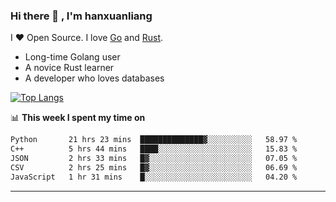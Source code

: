 ### Hi there 👋 , I'm hanxuanliang

<!--
**hanxuanliang/hanxuanliang** is a ✨ _special_ ✨ repository because its `README.md` (this file) appears on your GitHub profile.

Here are some ideas to get you started:

- 🔭 I’m currently working on ...
- 🌱 I’m currently learning ...
- 👯 I’m looking to collaborate on ...
- 🤔 I’m looking for help with ...
- 💬 Ask me about ...
- 📫 How to reach me: ...
- 😄 Pronouns: ...
- ⚡ Fun fact: ...
-->
I ❤ Open Source. I love [Go](https://golang.org) and [Rust](https://www.rust-lang.org/zh-CN/).

* Long-time Golang user
* A novice Rust learner
* A developer who loves databases

[![Top Langs](https://github-readme-stats.vercel.app/api?username=hanxuanliang&show_icons=true&count_private=true&line_height=40)](https://github.com/anuraghazra/github-readme-stats)

📊 **This week I spent my time on**
<!--START_SECTION:waka-->

```txt
Python       21 hrs 23 mins  ██████████████▓░░░░░░░░░░   58.97 %
C++          5 hrs 44 mins   ████░░░░░░░░░░░░░░░░░░░░░   15.83 %
JSON         2 hrs 33 mins   █▓░░░░░░░░░░░░░░░░░░░░░░░   07.05 %
CSV          2 hrs 25 mins   █▓░░░░░░░░░░░░░░░░░░░░░░░   06.69 %
JavaScript   1 hr 31 mins    █░░░░░░░░░░░░░░░░░░░░░░░░   04.20 %
```

<!--END_SECTION:waka-->

***
